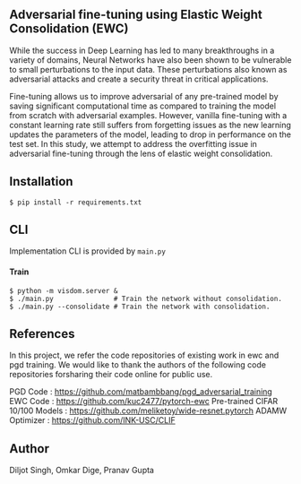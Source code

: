 ## Adversarial fine-tuning using Elastic Weight Consolidation (EWC)

While the success in Deep Learning has led to many breakthroughs in a variety of domains, Neural Networks have also been shown to be vulnerable to small perturbations to the input data. These perturbations also known as adversarial attacks and create a security threat in critical applications.  

Fine-tuning allows us to improve adversarial of any pre-trained model by saving significant computational time as compared to training the model from scratch with adversarial examples. However, vanilla fine-tuning with a constant learning rate still suffers from forgetting issues as the new learning updates the parameters of the model, leading to drop in performance on the test set. In this study, we attempt to address the overfitting issue in adversarial fine-tuning through the lens of elastic weight consolidation.

 
## Installation
```
$ pip install -r requirements.txt
```


## CLI
Implementation CLI is provided by `main.py`

#### Train
```
$ python -m visdom.server &
$ ./main.py               # Train the network without consolidation.
$ ./main.py --consolidate # Train the network with consolidation.
```

## References

In this project, we refer the code repositories of existing work in ewc and pgd training. We would like to thank the authors of the following code repositories forsharing their code online for public use.

PGD Code : https://github.com/matbambbang/pgd_adversarial_training
EWC Code : https://github.com/kuc2477/pytorch-ewc
Pre-trained CIFAR 10/100 Models : https://github.com/meliketoy/wide-resnet.pytorch
ADAMW Optimizer : https://github.com/INK-USC/CLIF



## Author
Diljot Singh, 
Omkar Dige, 
Pranav Gupta 
